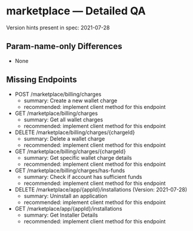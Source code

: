# marketplace — Detailed QA

Version hints present in spec: 2021-07-28

## Param-name-only Differences
- None

## Missing Endpoints
- POST /marketplace/billing/charges
  - summary: Create a new wallet charge
  - recommended: implement client method for this endpoint
- GET /marketplace/billing/charges
  - summary: Get all wallet charges
  - recommended: implement client method for this endpoint
- DELETE /marketplace/billing/charges/{chargeId}
  - summary: Delete a wallet charge
  - recommended: implement client method for this endpoint
- GET /marketplace/billing/charges/{chargeId}
  - summary: Get specific wallet charge details
  - recommended: implement client method for this endpoint
- GET /marketplace/billing/charges/has-funds
  - summary: Check if account has sufficient funds
  - recommended: implement client method for this endpoint
- DELETE /marketplace/app/{appId}/installations (Version: 2021-07-28)
  - summary: Uninstall an application
  - recommended: implement client method for this endpoint
- GET /marketplace/app/{appId}/installations
  - summary: Get Installer Details
  - recommended: implement client method for this endpoint
